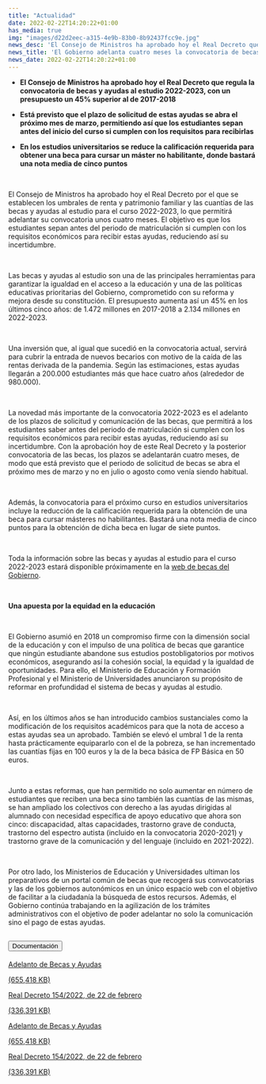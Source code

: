 ```yaml
---
title: "Actualidad"
date: 2022-02-22T14:20:22+01:00
has_media: true
img: "images/d22d2eec-a315-4e9b-83b0-8b92437fcc9e.jpg"
news_desc: 'El Consejo de Ministros ha aprobado hoy el Real Decreto que regula la convocatoria de becas y ayudas al estudio 2022-2023, con un presupuesto un 45% superior al de 2017-2018 Está previsto que el plazo de solicitud de estas ayudas se abra el próximo mes de marzo ...'
news_title: 'El Gobierno adelanta cuatro meses la convocatoria de becas, que contará con una inversión de 2.134 millones de euros'
news_date: 2022-02-22T14:20:22+01:00
---
```


<ul>
<li><b><strong>El Consejo de Ministros ha aprobado hoy el Real Decreto que regula la convocatoria de becas y ayudas al estudio 2022-2023, con un presupuesto un 45% superior al de 2017-2018</strong><strong>&nbsp;</strong></b></li>
</ul>
<ul>
<li><b><strong>Est&aacute; previsto que el plazo de solicitud de estas ayudas se abra el pr&oacute;ximo mes de marzo, permitiendo as&iacute; que los estudiantes sepan antes del inicio del curso si cumplen con los requisitos para recibirlas</strong><strong>&nbsp;</strong></b></li>
</ul>
<ul>
<li><b><strong>En los estudios universitarios se reduce la calificaci&oacute;n requerida para obtener una beca para cursar un m&aacute;ster no habilitante, donde bastar&aacute; una nota media de cinco puntos</strong></b></li>
</ul>
<p><strong>&nbsp;</strong></p>
<p>El Consejo de Ministros ha aprobado hoy el Real Decreto por el que se establecen los umbrales de renta y patrimonio familiar y las cuant&iacute;as de las becas y ayudas al estudio para el curso 2022-2023, lo que permitir&aacute; adelantar su convocatoria unos cuatro meses. El objetivo es que los estudiantes sepan antes del periodo de matriculaci&oacute;n si cumplen con los requisitos econ&oacute;micos para recibir estas ayudas, reduciendo as&iacute; su incertidumbre.</p>
<p>&nbsp;</p>
<p>Las becas y ayudas al estudio son una de las principales herramientas para garantizar la igualdad en el acceso a la educaci&oacute;n y una de las pol&iacute;ticas educativas prioritarias del Gobierno, comprometido con su reforma y mejora desde su constituci&oacute;n. El presupuesto aumenta as&iacute; un 45% en los &uacute;ltimos cinco a&ntilde;os: de 1.472 millones en 2017-2018 a 2.134 millones en 2022-2023.</p>
<p>&nbsp;</p>
<p>Una inversi&oacute;n que, al igual que sucedi&oacute; en la convocatoria actual, servir&aacute; para cubrir la entrada de nuevos becarios con motivo de la ca&iacute;da de las rentas derivada de la pandemia. Seg&uacute;n las estimaciones, estas ayudas llegar&aacute;n a 200.000 estudiantes m&aacute;s que hace cuatro a&ntilde;os (alrededor de 980.000).</p>
<p>&nbsp;</p>
<p>La novedad m&aacute;s importante de la convocatoria 2022-2023 es el adelanto de los plazos de solicitud y comunicaci&oacute;n de las becas, que permitir&aacute; a los estudiantes saber antes del periodo de matriculaci&oacute;n si cumplen con los requisitos econ&oacute;micos para recibir estas ayudas, reduciendo as&iacute; su incertidumbre. Con la aprobaci&oacute;n hoy de este Real Decreto y la posterior convocatoria de las becas, los plazos se adelantar&aacute;n cuatro meses, de modo que est&aacute; previsto que el periodo de solicitud de becas se abra el pr&oacute;ximo mes de marzo y no en julio o agosto como ven&iacute;a siendo habitual.</p>
<p>&nbsp;</p>
<p>Adem&aacute;s, la convocatoria para el pr&oacute;ximo curso en estudios universitarios incluye la reducci&oacute;n de la calificaci&oacute;n requerida para la obtenci&oacute;n de una beca para cursar m&aacute;steres no habilitantes. Bastar&aacute; una nota media de cinco puntos para la obtenci&oacute;n de dicha beca en lugar de siete puntos.</p>
<p>&nbsp;</p>
<p>Toda la informaci&oacute;n sobre las becas y ayudas al estudio para el curso 2022-2023 estar&aacute; disponible pr&oacute;ximamente en la<span>&nbsp;</span><a title="Ir a 'web de becas del Gobierno'" href="https://www.becaseducacion.gob.es/portada.html" target="_blank" rel="noopener">web de becas del Gobierno</a>.</p>
<p><strong>&nbsp;</strong></p>
<p><strong>Una apuesta por la equidad en la educaci&oacute;n</strong></p>
<p>&nbsp;</p>
<p>El Gobierno asumi&oacute; en 2018 un compromiso firme con la dimensi&oacute;n social de la educaci&oacute;n y con el impulso de una pol&iacute;tica de becas que garantice que ning&uacute;n estudiante abandone sus estudios postobligatorios por motivos econ&oacute;micos, asegurando as&iacute; la cohesi&oacute;n social, la equidad y la igualdad de oportunidades. Para ello, el Ministerio de Educaci&oacute;n y Formaci&oacute;n Profesional y el Ministerio de Universidades anunciaron su prop&oacute;sito de reformar en profundidad el sistema de becas y ayudas al estudio.</p>
<p>&nbsp;</p>
<p>As&iacute;, en los &uacute;ltimos a&ntilde;os se han introducido cambios sustanciales como la modificaci&oacute;n de los requisitos acad&eacute;micos para que la nota de acceso a estas ayudas sea un aprobado. Tambi&eacute;n se elev&oacute; el umbral 1 de la renta hasta pr&aacute;cticamente equipararlo con el de la pobreza, se han incrementado las cuant&iacute;as fijas en 100 euros y la de la beca b&aacute;sica de FP B&aacute;sica en 50 euros.</p>
<p>&nbsp;</p>
<p>Junto a estas reformas, que han permitido no solo aumentar en n&uacute;mero de estudiantes que reciben una beca sino tambi&eacute;n las cuant&iacute;as de las mismas, se han ampliado los colectivos con derecho a las ayudas dirigidas al alumnado con necesidad espec&iacute;fica de apoyo educativo que ahora son cinco: discapacidad, altas capacidades, trastorno grave de conducta, trastorno del espectro autista (incluido en la convocatoria 2020-2021) y trastorno grave de la comunicaci&oacute;n y del lenguaje (incluido en 2021-2022).</p>
<p>&nbsp;</p>
<p>Por otro lado, los Ministerios de Educaci&oacute;n y Universidades ultiman los preparativos de un portal com&uacute;n de becas que recoger&aacute; sus convocatorias y las de los gobiernos auton&oacute;micos en un &uacute;nico espacio web con el objetivo de facilitar a la ciudadan&iacute;a la b&uacute;squeda de estos recursos. Adem&aacute;s, el Gobierno contin&uacute;a trabajando en la agilizaci&oacute;n de los tr&aacute;mites administrativos con el objetivo de poder adelantar no solo la comunicaci&oacute;n sino el pago de estas ayudas.</p>
<section>
    <article>
        <div class="container">
            <div class="row my-45 justify-content-md-center">
                <div class="col-md-10 content_collapse">
                    <div class="accordion accordion_alt" id="accordeonAlt">
                        <div class="accordion-item">
                            <h2 class="accordion-header" id="accordionAltHeading2">
                                <button class="accordion-button expanded" type="button" data-bs-toggle="collapse" data-bs-target="#accordionAlt2" aria-expanded="false" aria-controls="accordionAlt2">
                                    <span class="icon"><i class="fas fa-file-pdf"></i></span>Documentación
                                </button>
                            </h2>
                            <div id="accordionAlt2" class="accordion-collapse collapse show" aria-labelledby="accordionAltHeading2">
                                <div class="accordion-body">
                                    <div id="section_link">
                                        <div class="container-fluid sp">
                                            <div class="row w-100">
                                                <div class="col-lg-12 cards_download_cnt">
                                                    <div class="row jcc_mobile">
                                                        <div class="download_card">
                                                            <a class="card flex-column" href="{{<siteurl>}}documentos/PDF/news/220222_NDP_RD_Becas_y_ayudas_al_estudio_CMin.pdf" target="_blank">
                                                                <div class="card-header">
                                                                    <i class="fal fa-download"></i>
                                                                </div>
                                                                <div class="card-body">
                                                                    <p class="text_body">Adelanto de Becas y Ayudas</p>
                                                                    <p class="text_file">
                                                                        <i class="fal fa-file-pdf pdf_icon"></i> (655,418 KB)
                                                                    </p>
                                                                </div>
                                                            </a>
                                                        </div>
                                                        <div class="download_card">
                                                            <a class="card flex-column" href="{{<siteurl>}}documentos/PDF/news/BOE-A-2022-2852.pdf" target="_blank">
                                                                <div class="card-header">
                                                                    <i class="fal fa-download"></i>
                                                                </div>
                                                                <div class="card-body">
                                                                    <p class="text_body">Real Decreto 154/2022, de 22 de febrero</p>
                                                                    <p class="text_file">
                                                                        <i class="fal fa-file-pdf pdf_icon"></i> (336,391 KB)
                                                                    </p>
                                                                </div>
                                                            </a>
                                                        </div>
                                                    </div>
                                                </div>
                                                <!-- MOBILE VERSION WITH SLIDER -->
                                                <div class="col-12" id="section_box_download_card_slider">
                                                    <div class="swiper" id="slider_download_archive">
                                                        <div class="swiper-wrapper">
                                                            <div class="swiper-slide">
                                                                <div class="download_card">
                                                                    <a class="card" href="{{<siteurl>}}documentos/PDF/news/220222_NDP_RD_Becas_y_ayudas_al_estudio_CMin.pdf" target="_blank">
                                                                        <div class="card-header">
                                                                            <i class="fal fa-download"></i>
                                                                        </div>
                                                                        <div class="card-body">
                                                                            <p class="text_body">Adelanto de Becas y Ayudas</p>
                                                                            <p class="text_file">
                                                                                <i class="fal fa-file-pdf pdf_icon"></i>(655,418 KB)
                                                                            </p>
                                                                        </div>
                                                                    </a>
                                                                </div>
                                                                <div class="download_card">
                                                                    <a class="card" href="{{<siteurl>}}documentos/PDF/news/BOE-A-2022-2852.pdf" target="_blank">
                                                                        <div class="card-header">
                                                                            <i class="fal fa-download"></i>
                                                                        </div>
                                                                        <div class="card-body">
                                                                            <p class="text_body">Real Decreto 154/2022, de 22 de febrero</p>
                                                                            <p class="text_file">
                                                                                <i class="fal fa-file-pdf pdf_icon"></i>(336,391 KB)
                                                                            </p>
                                                                        </div>
                                                                    </a>
                                                                </div>
                                                            </div>
                                                        </div>
                                                        <div class="swiper-pagination"></div>
                                                    </div>
                                                </div>
                                            </div>
                                        </div>
                                    </div>
                                </div>
                            </div>
                        </div>
                    </div>
                </div>
            </div>
        </div>
    </article> 
</section>